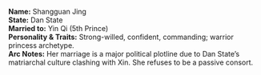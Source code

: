 **Name:** Shangguan Jing  
**State:** Dan State  
**Married to:** Yin Qi (5th Prince)  
**Personality & Traits:** Strong-willed, confident, commanding; warrior princess archetype.  
**Arc Notes:** Her marriage is a major political plotline due to Dan State’s matriarchal culture clashing with Xin. She refuses to be a passive consort.  
